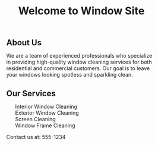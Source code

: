 <html lang="en-US">
  <head>
    <meta name="viewport" content="width=device-width, initial-scale=1.0">
    <style>
      * {
        box-sizing: border-box;
        margin: 0;
        padding: 0;
        border: none;
        outline: none;
        text-decoration: none;
      }
      ul {
        list-style: none;
      }
    </style>
  </head>
  <body>
    <header>
      <h1>Welcome to Window Site</h1>
    </header>
    <article>
      <h2>About Us</h2>
      <p>We are a team of experienced professionals who specialize in providing high-quality window cleaning services for both residential and commercial customers. Our goal is to leave your windows looking spotless and sparkling clean.</p>
      <h2>Our Services</h2>
      <ul>
        <li>Interior Window Cleaning</li>
        <li>Exterior Window Cleaning</li>
        <li>Screen Cleaning</li>
        <li>Window Frame Cleaning</li>
      </ul>
    </article>
    <footer>
      <p>Contact us at: 555-1234</p>
    </footer>
  </body>
</html>
